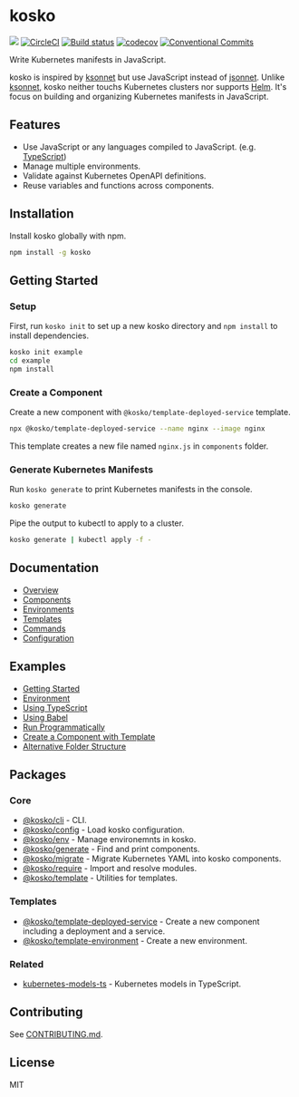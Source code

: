 # kosko

[![](https://img.shields.io/npm/v/kosko.svg)](https://www.npmjs.com/package/kosko) [![CircleCI](https://circleci.com/gh/tommy351/kosko/tree/master.svg?style=svg)](https://circleci.com/gh/tommy351/kosko/tree/master) [![Build status](https://ci.appveyor.com/api/projects/status/db26i79eyxp8tjxj/branch/master?svg=true)](https://ci.appveyor.com/project/tommy351/kosko/branch/master) [![codecov](https://codecov.io/gh/tommy351/kosko/branch/master/graph/badge.svg)](https://codecov.io/gh/tommy351/kosko) [![Conventional Commits](https://img.shields.io/badge/Conventional%20Commits-1.0.0-yellow.svg)](https://conventionalcommits.org)

Write Kubernetes manifests in JavaScript.

kosko is inspired by [ksonnet] but use JavaScript instead of [jsonnet]. Unlike [ksonnet], kosko neither touchs Kubernetes clusters nor supports [Helm]. It's focus on building and organizing Kubernetes manifests in JavaScript.

## Features

- Use JavaScript or any languages compiled to JavaScript. (e.g. [TypeScript])
- Manage multiple environments.
- Validate against Kubernetes OpenAPI definitions.
- Reuse variables and functions across components.

## Installation

Install kosko globally with npm.

```sh
npm install -g kosko
```

## Getting Started

### Setup

First, run `kosko init` to set up a new kosko directory and `npm install` to install dependencies.

```sh
kosko init example
cd example
npm install
```

### Create a Component

Create a new component with `@kosko/template-deployed-service` template.

```sh
npx @kosko/template-deployed-service --name nginx --image nginx
```

This template creates a new file named `nginx.js` in `components` folder.

### Generate Kubernetes Manifests

Run `kosko generate` to print Kubernetes manifests in the console.

```sh
kosko generate
```

Pipe the output to kubectl to apply to a cluster.

```sh
kosko generate | kubectl apply -f -
```

## Documentation

- [Overview](docs/overview.md)
- [Components](docs/components.md)
- [Environments](docs/environments.md)
- [Templates](docs/templates.md)
- [Commands](docs/commands.md)
- [Configuration](docs/configuration.md)

## Examples

- [Getting Started](examples/getting-started)
- [Environment](examples/environment)
- [Using TypeScript](examples/typescript)
- [Using Babel](examples/babel)
- [Run Programmatically](examples/run-programmatically)
- [Create a Component with Template](examples/template-component)
- [Alternative Folder Structure](examples/alternative-folder-structure)

## Packages

### Core

- [@kosko/cli](packages/cli) - CLI.
- [@kosko/config](packages/config) - Load kosko configuration.
- [@kosko/env](packages/env) - Manage environemnts in kosko.
- [@kosko/generate](packages/generate) - Find and print components.
- [@kosko/migrate](packages/migrate) - Migrate Kubernetes YAML into kosko components.
- [@kosko/require](packages/require) - Import and resolve modules.
- [@kosko/template](packages/template) - Utilities for templates.

### Templates

- [@kosko/template-deployed-service](packages/template-deployed-service) - Create a new component including a deployment and a service.
- [@kosko/template-environment](packages/template-environment) - Create a new environment.

### Related

- [kubernetes-models-ts](https://github.com/tommy351/kubernetes-models-ts/) - Kubernetes models in TypeScript.

## Contributing

See [CONTRIBUTING.md](CONTRIBUTING.md).

## License

MIT

[ksonnet]: https://ksonnet.io/
[jsonnet]: https://jsonnet.org/
[helm]: https://helm.sh/
[typescript]: https://www.typescriptlang.org/
